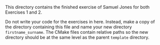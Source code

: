 This directory contains the finished exercise of Samuel Jones for both Exercises 1 and 2.

Do not write your code for the exercises in here. Instead, make a copy of the directory containing this file and name your new directory `firstname_surname`. The CMake files contain relative paths so the new directory should be at the same level as the parent `template` directory.
